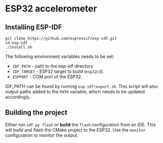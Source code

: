 # ESP32 accelerometer

## Installing ESP-IDF

    git clone https://github.com/espressif/esp-idf.git
    cd esp-idf
    ./install.sh

The following environment variables needs to be set:

 - `IDF_PATH` - path to the esp-idf directory.
 - `IDF_TARGET` - ESP32 target to build (`esp32c3`).
 - `ESPPORT` - COM port of the ESP32.

IDF_PATH can be found by running `esp-idf/export.sh`. This script will also
output paths added to the `PATH` variable, which needs to be updated
accordingly.

## Building the project

Either run `idf.py flash` or **build** the `flash` configuration from an IDE.
This will build and flash the CMake project to the ESP32. Use the `monitor`
configuration to monitor the output.
